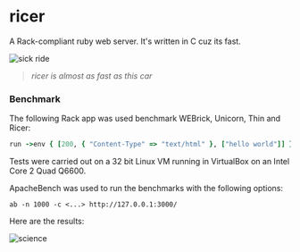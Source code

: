 # ricer

A Rack-compliant ruby web server. It's written in C cuz its fast.

![sick ride](http://i.imgur.com/HnPbK.jpg)

> *ricer is almost as fast as this car*

### Benchmark

The following Rack app was used benchmark WEBrick, Unicorn, Thin and Ricer:

```ruby
run ->env { [200, { "Content-Type" => "text/html" }, ["hello world"]] }
```

Tests were carried out on a 32 bit Linux VM running in VirtualBox on an Intel Core 2 Quad Q6600.

ApacheBench was used to run the benchmarks with the following options:

    ab -n 1000 -c <...> http://127.0.0.1:3000/

Here are the results:

![science](http://i.imgur.com/IEsUr.png)

